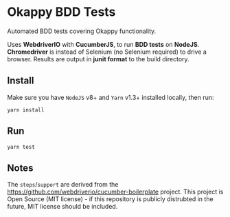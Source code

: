 # Okappy BDD Tests

Automated BDD tests covering Okappy functionality.

Uses **WebdriverIO** with **CucumberJS**, to run **BDD tests** on **NodeJS**. **Chromedriver** is instead of Selenium (no Selenium required) to drive a browser. Results are output in **junit format** to the build directory.


## Install
Make sure you have `NodeJS` v8+ and `Yarn` v1.3+ installed locally, then run:
```
yarn install
```

## Run
```
yarn test
```

## Notes
The `steps`/`support` are derived from the https://github.com/webdriverio/cucumber-boilerplate project. This project is Open Source (MIT license) - if this repository is publicly distrubted in the future, MIT license should be included.
